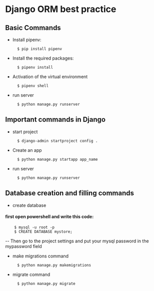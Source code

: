 # Django ORM best practice

## Basic Commands

- Install pipenv:

        $ pip install pipenv

- Install the required packages:

        $ pipenv install

- Activation of the virtual environment

        $ pipenv shell

- run server

        $ python manage.py runserver

## Important commands in Django

- start project

        $ django-admin startproject config .

- Create an app

        $ python manage.py startapp app_name

- run server

        $ python manage.py runserver


## Database creation and filling commands

- create database
#### first open powershell and write this code:
        $ mysql -u root -p
        $ CREATE DATABASE mystore;

-- Then go to the project settings and put your mysql password in the mypassword field

- make migrations command

        $ python manage.py makemigrations

- migrate command 

        $ python manage.py migrate

